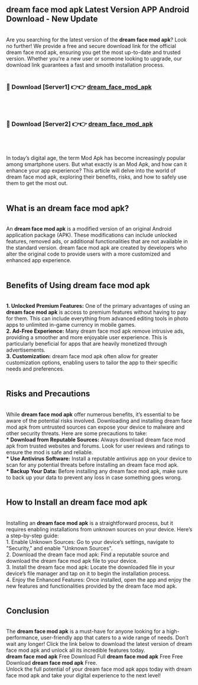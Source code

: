 ## dream face mod apk Latest Version APP Android Download - New Update
<br>
Are you searching for the latest version of the <strong>dream face mod apk</strong>? Look no further! We provide a free and secure download link for the official dream face mod apk, ensuring you get the most up-to-date and trusted version. Whether you're a new user or someone looking to upgrade, our download link guarantees a fast and smooth installation process.
<br>
<br>
<h3>🔴 Download [Server1] 👉👉 <a href="https://modyolo.store/dream+face+mod+apk">dream_face_mod_apk</a></h3><br>
<br>
<h3>🔴 Download [Server2] 👉👉 <a href="https://modyolo.store/dream+face+mod+apk">dream_face_mod_apk</a></h3><br>
<br>
<br>
In today’s digital age, the term Mod Apk has become increasingly popular among smartphone users. But what exactly is an Mod Apk, and how can it enhance your app experience? This article will delve into the world of dream face mod apk, exploring their benefits, risks, and how to safely use them to get the most out.
<br>
<br>
<h2>What is an dream face mod apk?</h2>
<br>
An <strong>dream face mod apk</strong> is a modified version of an original Android application package (APK). These modifications can include unlocked features, removed ads, or additional functionalities that are not available in the standard version. dream face mod apk are created by developers who alter the original code to provide users with a more customized and enhanced app experience.
<br>
<br>
<h2>Benefits of Using dream face mod apk</h2>
<br>
<strong> 1. Unlocked Premium Features:</strong> One of the primary advantages of using an <strong>dream face mod apk</strong> is access to premium features without having to pay for them. This can include everything from advanced editing tools in photo apps to unlimited in-game currency in mobile games.
<br>
<strong> 2. Ad-Free Experience:</strong> Many dream face mod apk remove intrusive ads, providing a smoother and more enjoyable user experience. This is particularly beneficial for apps that are heavily monetized through advertisements.
<br>
<strong> 3. Customization:</strong> dream face mod apk often allow for greater customization options, enabling users to tailor the app to their specific needs and preferences.
<br>
<br>
<h2>Risks and Precautions</h2>
<br>
While <strong>dream face mod apk</strong> offer numerous benefits, it’s essential to be aware of the potential risks involved. Downloading and installing dream face mod apk from untrusted sources can expose your device to malware and other security threats. Here are some precautions to take:
<br>
<strong> * Download from Reputable Sources:</strong> Always download dream face mod apk from trusted websites and forums. Look for user reviews and ratings to ensure the mod is safe and reliable.
<br>
<strong> * Use Antivirus Software:</strong> Install a reputable antivirus app on your device to scan for any potential threats before installing an dream face mod apk.
<br>
<strong> * Backup Your Data:</strong> Before installing any dream face mod apk, make sure to back up your data to prevent any loss in case something goes wrong.
<br>
<br>
<h2>How to Install an dream face mod apk</h2>
<br>
Installing an <strong>dream face mod apk</strong> is a straightforward process, but it requires enabling installations from unknown sources on your device. Here’s a step-by-step guide:
<br>
 1. Enable Unknown Sources: Go to your device’s settings, navigate to "Security," and enable "Unknown Sources".
<br>
 2. Download the dream face mod apk: Find a reputable source and download the dream face mod apk file to your device.
<br>
 3. Install the dream face mod apk: Locate the downloaded file in your device’s file manager and tap on it to begin the installation process.
<br>
 4. Enjoy the Enhanced Features: Once installed, open the app and enjoy the new features and functionalities provided by the dream face mod apk.
<br>
<br>
<h2><strong>Conclusion</strong></h2>
<br>
The <strong>dream face mod apk</strong> is a must-have for anyone looking for a high-performance, user-friendly app that caters to a wide range of needs. Don’t wait any longer! Click the link below to download the latest version of dream face mod apk and unlock all its incredible features today.
<br>
<strong>dream face mod apk</strong> Free Download Full <strong>dream face mod apk</strong> Free Free Download <strong>dream face mod apk</strong> Free.
<br>
Unlock the full potential of your dream face mod apk apps today with dream face mod apk and take your digital experience to the next level!